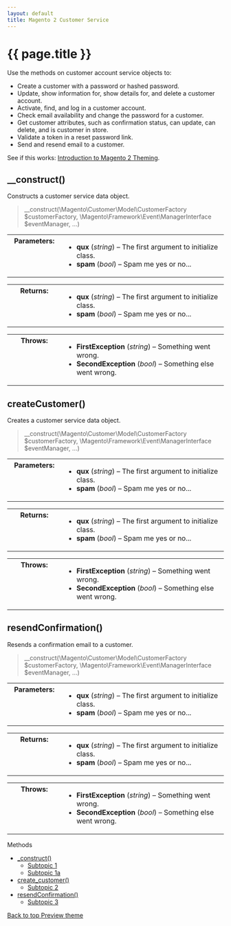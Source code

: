 ```yaml
---
layout: default
title: Magento 2 Customer Service
---
```

 
<body>
   <div class="container bs-docs-container">
      <div class="row">
         <div id="toc"></div>
         <div class="jumbotron">
            <h1 class="heading1" id="php-api-ref">{{ page.title }}</h1>
         </div>
         <div class="col-xs-9" role="main">
            <div class="bs-docs-section">
         <p>Use the methods on customer account service objects to:</p>
         <ul>
            <li>Create a customer with a password or hashed password.</li>
            <li>Update, show information for, show details for, and delete a customer account.</li>
            <li>Activate, find, and log in a customer account.</li>
            <li>Check email availability and change the password for a customer.</li>
            <li>Get customer attributes, such as confirmation status, can update, can delete, and is customer in store.</li>
            <li>Validate a token in a reset password link.</li>
            <li>Send and resend email to a customer.</li>
         </ul>
         <p>See if this works: <a href="{{ site.gdeurl }}m2fedg/layout/layout-overview.html">Introduction to Magento 2 Theming</a>.</p>
         <h2 id="construct">__construct()</h2>
         <p class="blog-description">Constructs a customer service data object.</p>
         <blockquote class="codesample">
            <p>__construct(\Magento\Customer\Model\CustomerFactory $customerFactory, 
               \Magento\Framework\Event\ManagerInterface $eventManager, ...)
            </p>
         </blockquote>
         <!-- /.blockquote -->
         <table class="docutils field-list" frame="void" rules="none"  width="400">
            <colgroup>
               <col width="25%" class="field-name">
               <col  width="75%" class="field-body">
            </colgroup>
            <tbody valign="top">
               <tr class="field-odd field">
                  <th class="field-name">Parameters:</th>
                  <td class="field-body">
                     <ul class="first last simple">
                        <li><strong>qux</strong> (<em>string</em>) – The first argument to initialize class.</li>
                        <li><strong>spam</strong> (<em>bool</em>) – Spam me yes or no...</li>
                     </ul>
                  </td>
               </tr>
            </tbody>
         </table>
         <p/>
         <table class="docutils field-list" frame="void" rules="none" width="400">
            <colgroup>
               <col  width="25%" class="field-name">
               <col  width="75%" class="field-body">
            </colgroup>
            <tbody valign="top">
               <tr class="field-odd field">
                  <th class="field-name">Returns:</th>
                  <td class="field-body">
                     <ul class="first last simple">
                        <li><strong>qux</strong> (<em>string</em>) – The first argument to initialize class.</li>
                        <li><strong>spam</strong> (<em>bool</em>) – Spam me yes or no...</li>
                     </ul>
                  </td>
               </tr>
            </tbody>
         </table>
         <p/>
         <table class="docutils field-list" frame="void" rules="none" width="400">
            <colgroup>
               <col  width="25%" class="field-name">
               <col  width="75%" class="field-body">
            </colgroup>
            <tbody valign="top">
               <tr class="field-odd field">
                  <th class="field-name">Throws:</th>
                  <td class="field-body">
                     <ul class="first last simple">
                        <li><strong>FirstException</strong> (<em>string</em>) – Something went wrong.</li>
                        <li><strong>SecondException</strong> (<em>bool</em>) – Something else went wrong.</li>
                     </ul>
                  </td>
               </tr>
            </tbody>
         </table>
         <h2 id="create-customer">createCustomer()</h2>
         <p class="blog-description">Creates a customer service data object.</p>
         <blockquote class="codesample">
            <p>__construct(\Magento\Customer\Model\CustomerFactory $customerFactory, 
               \Magento\Framework\Event\ManagerInterface $eventManager, ...)
            </p>
         </blockquote>
         <!-- /.blockquote -->
         <table class="docutils field-list" frame="void" rules="none"  width="400">
            <colgroup>
               <col width="25%" class="field-name">
               <col  width="75%" class="field-body">
            </colgroup>
            <tbody valign="top">
               <tr class="field-odd field">
                  <th class="field-name">Parameters:</th>
                  <td class="field-body">
                     <ul class="first last simple">
                        <li><strong>qux</strong> (<em>string</em>) – The first argument to initialize class.</li>
                        <li><strong>spam</strong> (<em>bool</em>) – Spam me yes or no...</li>
                     </ul>
                  </td>
               </tr>
            </tbody>
         </table>
         <p/>
         <table class="docutils field-list" frame="void" rules="none" width="400">
            <colgroup>
               <col  width="25%" class="field-name">
               <col  width="75%" class="field-body">
            </colgroup>
            <tbody valign="top">
               <tr class="field-odd field">
                  <th class="field-name">Returns:</th>
                  <td class="field-body">
                     <ul class="first last simple">
                        <li><strong>qux</strong> (<em>string</em>) – The first argument to initialize class.</li>
                        <li><strong>spam</strong> (<em>bool</em>) – Spam me yes or no...</li>
                     </ul>
                  </td>
               </tr>
            </tbody>
         </table>
         <p/>
         <table class="docutils field-list" frame="void" rules="none" width="400">
            <colgroup>
               <col  width="25%" class="field-name">
               <col  width="75%" class="field-body">
            </colgroup>
            <tbody valign="top">
               <tr class="field-odd field">
                  <th class="field-name">Throws:</th>
                  <td class="field-body">
                     <ul class="first last simple">
                        <li><strong>FirstException</strong> (<em>string</em>) – Something went wrong.</li>
                        <li><strong>SecondException</strong> (<em>bool</em>) – Something else went wrong.</li>
                     </ul>
                  </td>
               </tr>
            </tbody>
         </table>
         <h2 id="resend-confirmation">resendConfirmation()</h2>
         <p class="blog-description">Resends a confirmation email to a customer.</p>
         <blockquote class="codesample">
            <p>__construct(\Magento\Customer\Model\CustomerFactory $customerFactory, 
               \Magento\Framework\Event\ManagerInterface $eventManager, ...)
            </p>
         </blockquote>
         <!-- /.blockquote -->
         <table class="docutils field-list" frame="void" rules="none"  width="400">
            <colgroup>
               <col width="25%" class="field-name">
               <col  width="75%" class="field-body">
            </colgroup>
            <tbody valign="top">
               <tr class="field-odd field">
                  <th class="field-name">Parameters:</th>
                  <td class="field-body">
                     <ul class="first last simple">
                        <li><strong>qux</strong> (<em>string</em>) – The first argument to initialize class.</li>
                        <li><strong>spam</strong> (<em>bool</em>) – Spam me yes or no...</li>
                     </ul>
                  </td>
               </tr>
            </tbody>
         </table>
         <p/>
         <table class="docutils field-list" frame="void" rules="none" width="400">
            <colgroup>
               <col  width="25%" class="field-name">
               <col  width="75%" class="field-body">
            </colgroup>
            <tbody valign="top">
               <tr class="field-odd field">
                  <th class="field-name">Returns:</th>
                  <td class="field-body">
                     <ul class="first last simple">
                        <li><strong>qux</strong> (<em>string</em>) – The first argument to initialize class.</li>
                        <li><strong>spam</strong> (<em>bool</em>) – Spam me yes or no...</li>
                     </ul>
                  </td>
               </tr>
            </tbody>
         </table>
         <p/>
         <table class="docutils field-list" frame="void" rules="none" width="400">
            <colgroup>
               <col  width="25%" class="field-name">
               <col  width="75%" class="field-body">
            </colgroup>
            <tbody valign="top">
               <tr class="field-odd field">
                  <th class="field-name">Throws:</th>
                  <td class="field-body">
                     <ul class="first last simple">
                        <li><strong>FirstException</strong> (<em>string</em>) – Something went wrong.</li>
                        <li><strong>SecondException</strong> (<em>bool</em>) – Something else went wrong.</li>
                     </ul>
                  </td>
               </tr>
            </tbody>
         </table>
      </div>
         </div>
         <div class="col-xs-3">
            <div style="" class="bs-docs-sidebar hidden-print hidden-xs hidden-sm affix-top" role="complementary">
               <div class="toc" id="toc">
                  <p>Methods</p>
               </div>
               <ul class="nav bs-docs-sidenav">
                  <li class="active">
                     <a href="#construct">_construct()</a>
                     <ul class="nav">
                        <li class=""><a href="#subtopic1">Subtopic 1</a></li>
                        <li class=""><a href="#subtopic1a">Subtopic 1a</a></li>
                     </ul>
                  </li>
                  <li class="">
                     <a href="#create-customer">create_customer()</a>
                     <ul class="nav">
                        <li class=""><a href="#subtopic2">Subtopic 2</a></li>
                     </ul>
                  </li>
                  <li class="">
                     <a href="#resend-confirmation">resendConfirmation()</a>
                     <ul class="nav">
                        <li class=""><a href="#subtopic3">Subtopic 3</a></li>
                     </ul>
                  </li>
               </ul>
               <a class="back-to-top" href="#top">
               Back to top
               </a>
               <a href="#" class="bs-docs-theme-toggle">
               Preview theme
               </a>
            </div>
         </div>
      </div>
   </div>
   <script type="text/javascript">
      $('#toc').toc();
   </script>
</body>
           
           
     

